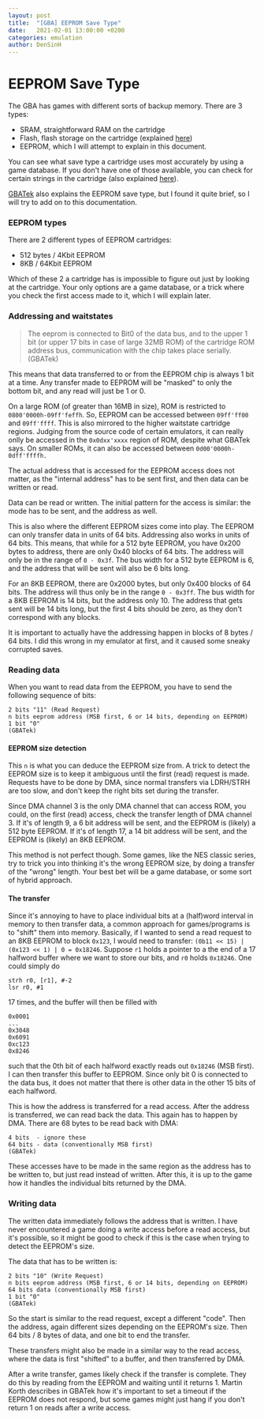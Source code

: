 ```yaml
---
layout: post
title:  "[GBA] EEPROM Save Type"
date:   2021-02-01 13:00:00 +0200
categories: emulation
author: DenSinH
---
```


# EEPROM Save Type

The GBA has games with different sorts of backup memory. There are 3 types:
  - SRAM, straightforward RAM on the cartridge
  - Flash, flash storage on the cartridge (explained [here](https://dillonbeliveau.com/2020/06/05/GBA-FLASH.html))
  - EEPROM, which I will attempt to explain in this document.

You can see what save type a cartridge uses most accurately by using a game database. If you don't have one of those available, you can check for certain strings in the cartridge (also explained [here](https://dillonbeliveau.com/2020/06/05/GBA-FLASH.html)).

[GBATek](http://problemkaputt.de/gbatek.htm#gbacartbackupeeprom) also explains the EEPROM save type, but I found it quite brief, so I will try to add on to this documentation.

### EEPROM types

There are 2 different types of EEPROM cartridges:
  - 512 bytes / 4Kbit EEPROM
  - 8KB / 64Kbit EEPROM

Which of these 2 a cartridge has is impossible to figure out just by looking at the cartridge. Your only options are a game database, or a trick where you check the first access made to it, which I will explain later.

### Addressing and waitstates

> The eeprom is connected to Bit0 of the data bus, and to the upper 1 bit (or upper 17 bits in case of large 32MB ROM) of the cartridge ROM address bus, communication with the chip takes place serially. (GBATek)

This means that data transferred to or from the EEPROM chip is always 1 bit at a time. Any transfer made to EEPROM will be "masked" to only the bottom bit, and any read will just be 1 or 0.

On a large ROM (of greater than 16MB in size), ROM is restricted to `0800'0000h-09ff'feffh`. So, EEPROM can be accessed between `09ff'ff00` and `09ff'ffff`. This is also mirrored to the higher waitstate cartridge regions. Judging from the source code of certain emulators, it can really onlly be accessed in the `0x0dxx'xxxx` region of ROM, despite what GBATek says. On smaller ROMs, it can also be accessed between `0d00'0000h-0dff'ffffh.`

The actual address that is accessed for the EEPROM access does not matter, as the "internal address" has to be sent first, and then data can be written or read.

Data can be read or written. The initial pattern for the access is similar: the mode has to be sent, and the address as well.

This is also where the different EEPROM sizes come into play. The EEPROM can only transfer data in units of 64 bits. Addressing also works in units of 64 bits. This means, that while for a 512 byte EEPROM, you have 0x200 bytes to address, there are only 0x40 blocks of 64 bits. The address will only be in the range of `0 - 0x3f`. The bus width for a 512 byte EEPROM is 6, and the address that will be sent will also be 6 bits long.

For an 8KB EEPROM, there are 0x2000 bytes, but only 0x400 blocks of 64 bits. The address will thus only be in the range `0 - 0x3ff`. The bus width for a 8KB EEPROM is 14 bits, but the address only 10. The address that gets sent will be 14 bits long, but the first 4 bits should be zero, as they don't correspond with any blocks.

It is important to actually have the addressing happen in blocks of 8 bytes / 64 bits. I did this wrong in my emulator at first, and it caused some sneaky corrupted saves.

### Reading data

When you want to read data from the EEPROM, you have to send the following sequence of bits:
```
2 bits "11" (Read Request)
n bits eeprom address (MSB first, 6 or 14 bits, depending on EEPROM)
1 bit "0"
(GBATek)
```

#### EEPROM size detection
This `n` is what you can deduce the EEPROM size from. A trick to detect the EEPROM size is to keep it ambiguous until the first (read) request is made. Requests have to be done by DMA, since normal transfers via LDRH/STRH are too slow, and don't keep the right bits set during the transfer.

Since DMA channel 3 is the only DMA channel that can access ROM, you could, on the first (read) access, check the transfer length of DMA channel 3. If it's of length 9, a 6 bit address will be sent, and the EEPROM is (likely) a 512 byte EEPROM. If it's of length 17, a 14 bit address will be sent, and the EEPROM is (likely) an 8KB EEPROM.

This method is not perfect though. Some games, like the NES classic series, try to trick you into thinking it's the wrong EEPROM size, by doing a transfer of the "wrong" length. Your best bet will be a game database, or some sort of hybrid approach.

#### The transfer

Since it's annoying to have to place individual bits at a (half)word interval in memory to then transfer data, a common approach for games/programs is to "shift" them into memory. Basically, if I wanted to send a read request to an 8KB EEPROM to block `0x123`, I would need to transfer: `(0b11 << 15) | (0x123 << 1) | 0 = 0x18246`. Suppose `r1` holds a pointer to a the end of a 17 halfword buffer where we want to store our bits, and `r0` holds `0x18246`. One could simply do
```ARMASM
strh r0, [r1], #-2
lsr r0, #1
```
17 times, and the buffer will then be filled with
```
0x0001
...
0x3048
0x6091
0xc123
0x8246
```
such that the 0th bit of each halfword exactly reads out `0x18246` (MSB first). I can then transfer this buffer to EEPROM. Since only bit 0 is connected to the data bus, it does not matter that there is other data in the other 15 bits of each halfword.

This is how the address is transferred for a read access. After the address is transferred, we can read back the data. This again has to happen by DMA. There are 68 bytes to be read back with DMA:
```
4 bits  - ignore these
64 bits - data (conventionally MSB first)
(GBATek)
```
These accesses have to be made in the same region as the address has to be written to, but just read instead of written. After this, it is up to the game how it handles the individual bits returned by the DMA.

### Writing data

The written data immediately follows the address that is written. I have never encountered a game doing a write access before a read access, but it's possible, so it might be good to check if this is the case when trying to detect the EEPROM's size.

The data that has to be written is:
```
2 bits "10" (Write Request)
n bits eeprom address (MSB first, 6 or 14 bits, depending on EEPROM)
64 bits data (conventionally MSB first)
1 bit "0"
(GBATek)
```
So the start is similar to the read request, except a different "code". Then the address, again different sizes depending on the EEPROM's size. Then 64 bits / 8 bytes of data, and one bit to end the transfer.

These transfers might also be made in a similar way to the read access, where the data is first "shifted" to a buffer, and then transferred by DMA.

After a write transfer, games likely check if the transfer is complete. They do this by reading from the EEPROM and waiting until it returns 1. Martin Korth describes in GBATek how it's important to set a timeout if the EEPROM does not respond, but some games might just hang if you don't return 1 on reads after a write access.
